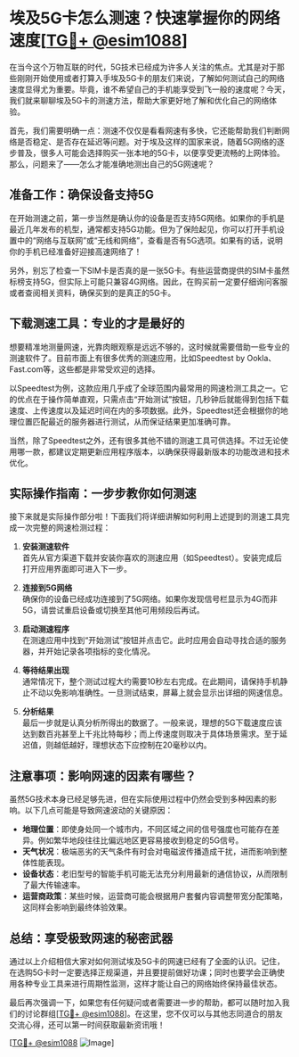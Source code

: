 # 埃及5G卡怎么测速？快速掌握你的网络速度[[TG💪+ @esim1088](https://t.me/s/esim1088)]

在当今这个万物互联的时代，5G技术已经成为许多人关注的焦点。尤其是对于那些刚刚开始使用或者打算入手埃及5G卡的朋友们来说，了解如何测试自己的网络速度显得尤为重要。毕竟，谁不希望自己的手机能享受到飞一般的速度呢？今天，我们就来聊聊埃及5G卡的测速方法，帮助大家更好地了解和优化自己的网络体验。

首先，我们需要明确一点：测速不仅仅是看看网速有多快，它还能帮助我们判断网络是否稳定、是否存在延迟等问题。对于埃及这样的国家来说，随着5G网络的逐步普及，很多人可能会选择购买一张本地的5G卡，以便享受更流畅的上网体验。那么，问题来了——怎么才能准确地测出自己的5G网速呢？

## 准备工作：确保设备支持5G

在开始测速之前，第一步当然是确认你的设备是否支持5G网络。如果你的手机是最近几年发布的机型，通常都支持5G功能。但为了保险起见，你可以打开手机设置中的“网络与互联网”或“无线和网络”，查看是否有5G选项。如果有的话，说明你的手机已经准备好迎接高速网络了！

另外，别忘了检查一下SIM卡是否真的是一张5G卡。有些运营商提供的SIM卡虽然标榜支持5G，但实际上可能只兼容4G网络。因此，在购买前一定要仔细询问客服或者查阅相关资料，确保买到的是真正的5G卡。

## 下载测速工具：专业的才是最好的

想要精准地测量网速，光靠肉眼观察是远远不够的，这时候就需要借助一些专业的测速软件了。目前市面上有很多优秀的测速应用，比如Speedtest by Ookla、Fast.com等，这些都是非常受欢迎的选择。

以Speedtest为例，这款应用几乎成了全球范围内最常用的网速检测工具之一。它的优点在于操作简单直观，只需点击“开始测试”按钮，几秒钟后就能得到包括下载速度、上传速度以及延迟时间在内的多项数据。此外，Speedtest还会根据你的地理位置匹配最近的服务器进行测试，从而保证结果更加准确可靠。

当然，除了Speedtest之外，还有很多其他不错的测速工具可供选择。不过无论使用哪一款，都建议定期更新应用程序版本，以确保获得最新版本的功能改进和技术优化。

## 实际操作指南：一步步教你如何测速

接下来就是实际操作部分啦！下面我们将详细讲解如何利用上述提到的测速工具完成一次完整的网速检测过程：

1. **安装测速软件**  
   首先从官方渠道下载并安装你喜欢的测速应用（如Speedtest）。安装完成后打开应用界面即可进入下一步。

2. **连接到5G网络**  
   确保你的设备已经成功连接到了5G网络。如果你发现信号栏显示为4G而非5G，请尝试重启设备或切换至其他可用频段后再试。

3. **启动测速程序**  
   在测速应用中找到“开始测试”按钮并点击它。此时应用会自动寻找合适的服务器，并开始记录各项指标的变化情况。

4. **等待结果出现**  
   通常情况下，整个测试过程大约需要10秒左右完成。在此期间，请保持手机静止不动以免影响准确性。一旦测试结束，屏幕上就会显示出详细的网速信息。

5. **分析结果**  
   最后一步就是认真分析所得出的数据了。一般来说，理想的5G下载速度应该达到数百兆甚至上千兆比特每秒；而上传速度则取决于具体场景需求。至于延迟值，则越低越好，理想状态下应控制在20毫秒以内。

## 注意事项：影响网速的因素有哪些？

虽然5G技术本身已经足够先进，但在实际使用过程中仍然会受到多种因素的影响。以下几点可能是导致网速波动的关键原因：

- **地理位置**：即使身处同一个城市内，不同区域之间的信号强度也可能存在差异。例如繁华地段往往比偏远地区更容易接收到稳定的5G信号。
- **天气状况**：极端恶劣的天气条件有时会对电磁波传播造成干扰，进而影响到整体性能表现。
- **设备状态**：老旧型号的智能手机可能无法充分利用最新的通信协议，从而限制了最大传输速率。
- **运营商政策**：某些时候，运营商可能会根据用户套餐内容调整带宽分配策略，这同样会影响到最终体验效果。

## 总结：享受极致网速的秘密武器

通过以上介绍相信大家对如何测试埃及5G卡的网速已经有了全面的认识。记住，在选购5G卡时一定要选择正规渠道，并且要提前做好功课；同时也要学会正确使用各种专业工具来进行周期性监测，这样才能让自己的网络始终保持最佳状态。

最后再次强调一下，如果您有任何疑问或者需要进一步的帮助，都可以随时加入我们的讨论群组[[TG💪+ @esim1088](https://t.me/s/esim1088)]。在这里，您不仅可以与其他志同道合的朋友交流心得，还可以第一时间获取最新资讯哦！

[[TG💪+ @esim1088](https://t.me/s/esim1088) ![Image](https://i.postimg.cc/4NQfJmqS/Snipaste-2025-05-13-00-14-12.png)]